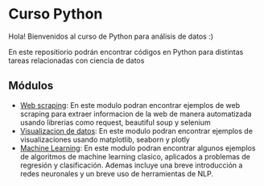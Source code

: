 # Curso Python
Hola! Bienvenidos al curso de Python para análisis de datos :)

En este repositiorio podrán encontrar códigos en Python para distintas tareas relacionadas con ciencia de datos

## Módulos

- [Web scraping](Web%20Scraping/): En este modulo podran encontrar ejemplos de web scraping para extraer informacion de la web de manera automatizada usando librerias como request, beautiful soup y selenium
- [Visualizacion de datos](Visualizacion%20de%20datos): En este modulo podran encontrar ejemplos de visualizaciones usando matplotlib, seaborn y plotly
- [Machine Learning](Machine%20Learning): En este modulo podran encontrar algunos ejemplos de algoritmos de machine learning clasico, aplicados a problemas de regresión y clasificación. Ademas incluye una breve introducción a redes neuronales y un breve uso de herramientas de NLP.
